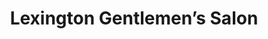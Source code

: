 ---
title: "Lexington Gentlemen’s Salon"
url: /lexington/lexington-gentlemens-salon/
shop: hairdresser
---